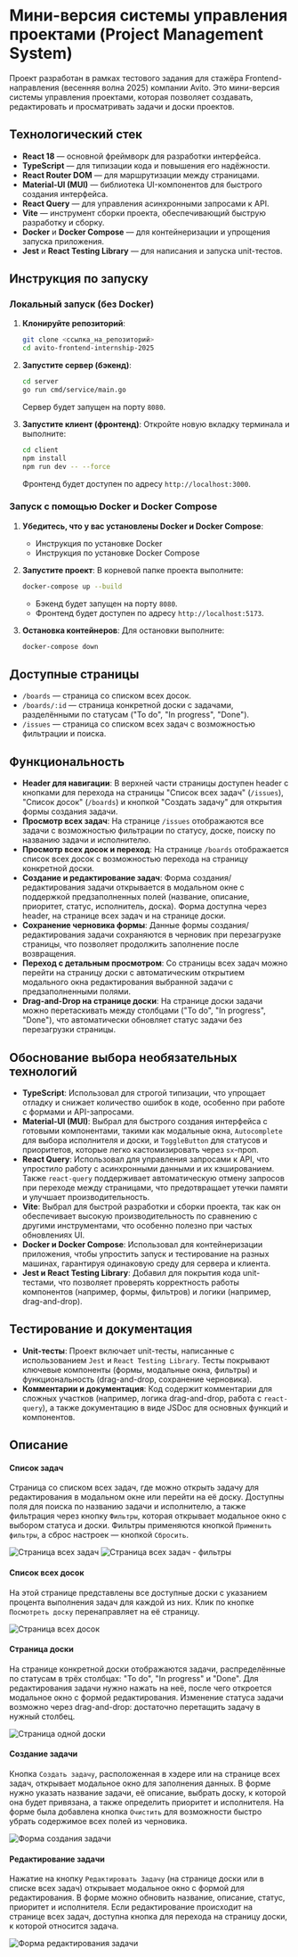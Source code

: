 # Мини-версия системы управления проектами (Project Management System)

Проект разработан в рамках тестового задания для стажёра Frontend-направления (весенняя волна 2025) компании Avito. Это мини-версия системы управления проектами, которая позволяет создавать, редактировать и просматривать задачи и доски проектов.

## Технологический стек

- **React 18** — основной фреймворк для разработки интерфейса.
- **TypeScript** — для типизации кода и повышения его надёжности.
- **React Router DOM** — для маршрутизации между страницами.
- **Material-UI (MUI)** — библиотека UI-компонентов для быстрого создания интерфейса.
- **React Query** — для управления асинхронными запросами к API.
- **Vite** — инструмент сборки проекта, обеспечивающий быструю разработку и сборку.
- **Docker** и **Docker Compose** — для контейнеризации и упрощения запуска приложения.
- **Jest** и **React Testing Library** — для написания и запуска unit-тестов.

## Инструкция по запуску

### Локальный запуск (без Docker)

1. **Клонируйте репозиторий**:

   ```bash
   git clone <ссылка_на_репозиторий>
   cd avito-frontend-internship-2025
   ```

2. **Запустите сервер (бэкенд)**:

   ```bash
   cd server
   go run cmd/service/main.go
   ```

   Сервер будет запущен на порту `8080`.

3. **Запустите клиент (фронтенд)**: Откройте новую вкладку терминала и выполните:

   ```bash
   cd client
   npm install
   npm run dev -- --force
   ```

   Фронтенд будет доступен по адресу `http://localhost:3000`.

### Запуск с помощью Docker и Docker Compose

1. **Убедитесь, что у вас установлены Docker и Docker Compose**:

   - Инструкция по установке Docker
   - Инструкция по установке Docker Compose

2. **Запустите проект**: В корневой папке проекта выполните:

   ```bash
   docker-compose up --build
   ```

   - Бэкенд будет запущен на порту `8080`.
   - Фронтенд будет доступен по адресу `http://localhost:5173`.

3. **Остановка контейнеров**: Для остановки выполните:

   ```bash
   docker-compose down
   ```

## Доступные страницы

- `/boards` — страница со списком всех досок.
- `/boards/:id` — страница конкретной доски с задачами, разделёнными по статусам ("To do", "In progress", "Done").
- `/issues` — страница со списком всех задач с возможностью фильтрации и поиска.

## Функциональность

- **Header для навигации**: В верхней части страницы доступен header с кнопками для перехода на страницы "Список всех задач" (`/issues`), "Список досок" (`/boards`) и кнопкой "Создать задачу" для открытия формы создания задачи.
- **Просмотр всех задач**: На странице `/issues` отображаются все задачи с возможностью фильтрации по статусу, доске, поиску по названию задачи и исполнителю.
- **Просмотр всех досок и переход**: На странице `/boards` отображается список всех досок с возможностью перехода на страницу конкретной доски.
- **Создание и редактирование задач**: Форма создания/редактирования задачи открывается в модальном окне с поддержкой предзаполненных полей (название, описание, приоритет, статус, исполнитель, доска). Форма доступна через header, на странице всех задач и на странице доски.
- **Сохранение черновика формы**: Данные формы создания/редактирования задачи сохраняются в черновик при перезагрузке страницы, что позволяет продолжить заполнение после возвращения.
- **Переход с детальным просмотром**: Со страницы всех задач можно перейти на страницу доски с автоматическим открытием модального окна редактирования выбранной задачи с предзаполненными полями.
- **Drag-and-Drop на странице доски**: На странице доски задачи можно перетаскивать между столбцами ("To do", "In progress", "Done"), что автоматически обновляет статус задачи без перезагрузки страницы.

## Обоснование выбора необязательных технологий

- **TypeScript**: Использовал для строгой типизации, что упрощает отладку и снижает количество ошибок в коде, особенно при работе с формами и API-запросами.
- **Material-UI (MUI)**: Выбрал для быстрого создания интерфейса с готовыми компонентами, такими как модальные окна, `Autocomplete` для выбора исполнителя и доски, и `ToggleButton` для статусов и приоритетов, которые легко кастомизировать через `sx`-проп.
- **React Query**: Использовал для управления запросами к API, что упростило работу с асинхронными данными и их кэшированием. Также `react-query` поддерживает автоматическую отмену запросов при переходе между страницами, что предотвращает утечки памяти и улучшает производительность.
- **Vite**: Выбрал для быстрой разработки и сборки проекта, так как он обеспечивает высокую производительность по сравнению с другими инструментами, что особенно полезно при частых обновлениях UI.
- **Docker и Docker Compose**: Использовал для контейнеризации приложения, чтобы упростить запуск и тестирование на разных машинах, гарантируя одинаковую среду для сервера и клиента.
- **Jest и React Testing Library**: Добавил для покрытия кода unit-тестами, что позволяет проверять корректность работы компонентов (например, формы, фильтров) и логики (например, drag-and-drop).

## Тестирование и документация

- **Unit-тесты**: Проект включает unit-тесты, написанные с использованием `Jest` и `React Testing Library`. Тесты покрывают ключевые компоненты (формы, модальные окна, фильтры) и функциональность (drag-and-drop, сохранение черновика).
- **Комментарии и документация**: Код содержит комментарии для сложных участков (например, логика drag-and-drop, работа с `react-query`), а также документацию в виде JSDoc для основных функций и компонентов.

## Описание

#### Список задач

Страница со списком всех задач, где можно открыть задачу для редактирования в модальном окне или перейти на её доску. Доступны поля для поиска по названию задачи и исполнителю, а также фильтрация через кнопку `Фильтры`, которая открывает модальное окно с выбором статуса и доски. Фильтры применяются кнопкой `Применить фильтры`, а сброс настроек — кнопкой `Сбросить`.

![Страница всех задач](assets/tasks.png)
![Страница всех задач - фильтры](assets/filters.png)

#### Список всех досок

На этой странице представлены все доступные доски с указанием процента выполнения задач для каждой из них. Клик по кнопке `Посмотреть доску` перенаправляет на её страницу.

![Страница всех досок](assets/boards.png)

#### Страница доски

На странице конкретной доски отображаются задачи, распределённые по статусам в трёх столбцах: "To do", "In progress" и "Done". Для редактирования задачи нужно нажать на неё, после чего откроется модальное окно с формой редактирования. Изменение статуса задачи возможно через drag-and-drop: достаточно перетащить задачу в нужный столбец.

![Страница одной доски](assets/board.png)

#### Создание задачи

Кнопка `Создать задачу`, расположенная в хэдере или на странице всех задач, открывает модальное окно для заполнения данных. В форме нужно указать название задачи, её описание, выбрать доску, к которой она будет привязана, а также определить приоритет и исполнителя.
На форме была добавлена кнопка `Очистить` для возможности быстро убрать содержимое всех полей из черновика.

![Форма создания задачи](assets/create.png)

#### Редактирование задачи

Нажатие на кнопку `Редактировать Задачу` (на странице доски или в списке всех задач) открывает модальное окно с формой для редактирования. В форме можно обновить название, описание, статус, приоритет и исполнителя. Если редактирование происходит на странице всех задач, доступна кнопка для перехода на страницу доски, к которой относится задача.

![Форма редактирования задачи](assets/edit.png)

